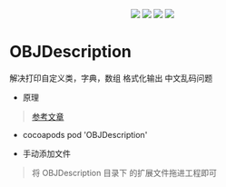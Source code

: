<p align="center">
<a href=""><img src="https://img.shields.io/badge/pod-v0.0.1-brightgreen.svg"></a>
<a href=""><img src="https://img.shields.io/badge/ObjectiveC-compatible-orange.svg"></a>
<a href=""><img src="https://img.shields.io/badge/platform-iOS%208.0%2B-ff69b5152950834.svg"></a>
<a href="https://github.com/rakuyoMo/RKOTools/blob/master/LICENSE"><img src="https://img.shields.io/badge/license-MIT-green.svg?style=flat"></a>
</p>

# OBJDescription
解决打印自定义类，字典，数组 格式化输出 中文乱码问题

* 原理
> [参考文章](https://www.jianshu.com/p/d5a79612b98e)

* cocoapods
pod 'OBJDescription'

* 手动添加文件
> 将 OBJDescription 目录下 的扩展文件拖进工程即可
